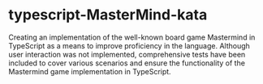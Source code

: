 # typescript-MasterMind-kata
Creating an implementation of the well-known board game Mastermind in TypeScript as a means to improve proficiency in the language.
Although user interaction was not implemented, comprehensive tests have been included to cover various scenarios and ensure the functionality of the Mastermind game implementation in TypeScript.
